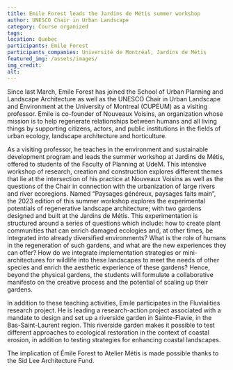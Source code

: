 ```yaml
---
title: Emile Forest leads the Jardins de Métis summer workshop
author: UNESCO Chair in Urban Landscape
category: Course organized
tags: 
location: Quebec
participants: Emile Forest
participants_companies: Université de Montréal, Jardins de Métis
featured_img: /assets/images/
img_credit:
alt:
---
```

Since last March, Emile Forest has joined the School of Urban Planning and Landscape Architecture as well as the UNESCO Chair in Urban Landscape and Environment at the University of Montreal (CUPEUM) as a visiting professor. Emile is co-founder of Nouveaux Voisins, an organization whose mission is to help regenerate relationships between humans and all living things by supporting citizens, actors, and public institutions in the fields of urban ecology, landscape architecture and horticulture.

As a visiting professor, he teaches in the environment and sustainable development program and leads the summer workshop at Jardins de Métis, offered to students of the Faculty of Planning at UdeM. This intensive workshop of research, creation and construction explores different themes that lie at the intersection of his practice at Nouveaux Voisins as well as the questions of the Chair in connection with the urbanization of large rivers and river ecoregions. Named “Paysages généreux, paysages faits main”, the 2023 edition of this summer workshop explores the experimental potentials of regenerative landscape architecture; with two gardens designed and built at the Jardins de Métis. This experimentation is structured around a series of questions which include: how to create plant communities that can enrich damaged ecologies and, at other times, be integrated into already diversified environments? What is the role of humans in the regeneration of such gardens, and what are the new experiences they can offer? How do we integrate  implementation strategies or mini-architectures for wildlife into these landscapes to meet the needs of other species and enrich the aesthetic experience of these gardens? Hence, beyond the physical gardens, the students will formulate a collaborative manifesto on the creative process and the potential of scaling up their gardens.

In addition to these teaching activities, Emile participates in the Fluvialities research project. He is leading a research-action project associated with a mandate to design and set up a riverside garden in Sainte-Flavie, in the Bas-Saint-Laurent region. This riverside garden makes it possible to test different approaches to ecological restoration in the context of coastal erosion, in addition to testing strategies for enhancing coastal landscapes.

The implication of Émile Forest to Atelier Métis is made possible thanks to the Sid Lee Architecture Fund.
